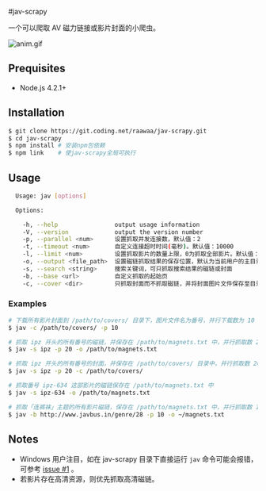 #jav-scrapy

一个可以爬取 AV 磁力链接或影片封面的小爬虫。

![anim.gif](https://ooo.0o0.ooo/2015/10/31/56345cf140299.gif "anim.gif")

## Prequisites

- Node.js 4.2.1+

## Installation

```bash
$ git clone https://git.coding.net/raawaa/jav-scrapy.git
$ cd jav-scrapy
$ npm install # 安装npm包依赖
$ npm link    # 使jav-scrapy全局可执行
```

## Usage

```bash
  Usage: jav [options]

  Options:

    -h, --help                output usage information
    -V, --version             output the version number
    -p, --parallel <num>      设置抓取并发连接数，默认值：2
    -t, --timeout <num>       自定义连接超时时间(毫秒)。默认值：10000
    -l, --limit <num>         设置抓取影片的数量上限，0为抓取全部影片。默认值：0
    -o, --output <file_path>  设置磁链抓取结果的保存位置，默认为当前用户的主目录下的 magnets.txt 文件
    -s, --search <string>     搜索关键词，可只抓取搜索结果的磁链或封面
    -b, --base <url>          自定义抓取的起始页
    -c, --cover <dir>         只抓取封面而不抓取磁链，并将封面图片文件保存至目录 <dir> 中。当 --output 选项存在时，此选项不起作用
```

### Examples

```bash
# 下载所有影片封面到 /path/to/covers/ 目录下，图片文件名为番号，并行下载数为 10
$ jav -c /path/to/covers/ -p 10         

# 抓取 ipz 开头的所有番号的磁链，并保存在 /path/to/magnets.txt 中，并行抓取数 20
$ jav -s ipz -p 20 -o /path/to/magnets.txt 

# 抓取 ipz 开头的所有番号的封面，并保存在 /path/to/covers/ 目录中，并行抓取数 20
$ jav -s ipz -p 20 -c /path/to/covers/ 

# 抓取番号 ipz-634 这部影片的磁链保存在 /path/to/magnets.txt 中
$ jav -s ipz-634 -o /path/to/magnets.txt

# 抓取「连裤袜」主题的所有影片磁链，保存在 /path/to/magnets.txt 中，并行抓取数 10
$ jav -b http://www.javbus.in/genre/28 -p 10 -o ~/magnets.txt
```

## Notes

- Windows 用户注目，如在 jav-scrapy 目录下直接运行 `jav` 命令可能会报错，可参考 [issue #1](https://github.com/raawaa/jav-scrapy/issues/1) 。
- 若影片存在高清资源，则优先抓取高清磁链。

